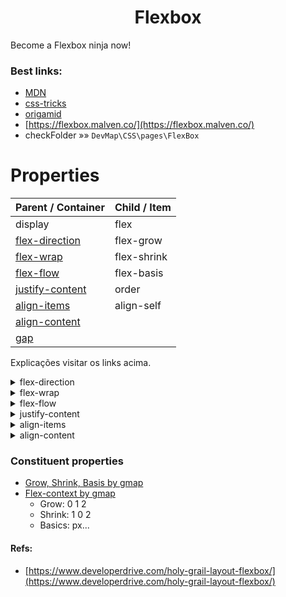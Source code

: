 <h1 align="center">Flexbox
</h1>

Become a Flexbox ninja now!

### Best links:

- [MDN](https://developer.mozilla.org/en-US/docs/Learn/CSS/CSS_layout/Flexbox)
- [css-tricks](https://css-tricks.com/snippets/css/a-guide-to-flexbox/)
- [origamid](https://origamid.com/projetos/flexbox-guia-completo/)
- [https://flexbox.malven.co/](https://flexbox.malven.co/)
- checkFolder »» `DevMap\CSS\pages\FlexBox`

# Properties

| Parent / Container                                      | Child / Item |
| ------------------------------------------------------- | ------------ |
| display                                                 | flex         |
| [flex-direction](#flexdire)                             | flex-grow    |
| [flex-wrap](#flexwrap)                                  | flex-shrink  |
| [flex-flow](#flexflow)                                  | flex-basis   |
| [justify-content](#justifycontent)                      | order        |
| [align-items](#alignitems)                              | align-self   |
| [align-content](#aligncontent)                          |              |
| [gap](https://css-tricks.com/almanac/properties/g/gap/) |              |

Explicações visitar os links acima.

<details>
<summary> <a id="flexdire">flex-direction</a></summary>
<a href="https://developer.mozilla.org/en-US/docs/Web/CSS/CSS_flexible_box_layout/Basic_concepts_of_flexbox" target="_blank">Axis</a>
<ol>
<li>row ➡️default</li>
<li>row-reverse</li>
<li>column</li>
<li>column-reverse</li>
</ol>
</details>
<details>
<summary> <a id="flexwrap">flex-wrap</a></summary>
<p><strong>Considerar que:</strong>

wrap with width fixed: e.g `width: 800px` o wrap obviamente dont work por causa da largura fixa

container must be: `max-width` or sem width definida.

</p>
<ol>
<li>nowrap ➡️default</li>
<li>wrap</li>
<li>wrap-reverse</li>
</ol>
</details>
<details>
<summary> <a id="flexflow">flex-flow</a></summary>
<p>O flex-flow é um atalho para as propriedades flex-direction e flex-wrap. Você não verá muito o seu uso, pois geralmente quando mudamos o flex-direction para column, mantemos o padrão do flex-wrap que é nowrap.
E quando mudamos o flex-wrap para wrap, mantemos o padrão do flex-direction que é row.</p>

<ol>
<li>row nowrap</li>
<li>row wrap</li>
<li>column nowrap</li>
</ol>
</details>
<details>
<summary> <a id="justifycontent">justify-content</a></summary>
<ol>
<li>flex-start</li>
<li>flex-end</li>
<li>center</li>
<li>space-between</li>
<li>space-around</li>
</ol>
</details>
<!-- new details -->
<details>
<summary> <a id="alignitems">align-items</a></summary>
<ol>
<li>stretch ➡️default</li>
<li>flex-start</li>
<li>flex-end</li>
<li>center</li>
<li>baseline</li>
</ol>
</details>
<!-- new details -->
<details>
<summary> <a id="aligncontent">align-content</a></summary>
<p>align-content: works with flex-wrap: wrap;
sobrepoe o align-self <a href="https://www.w3schools.com/cssref/tryit.asp?filename=trycss3_align-content">REF</a> basicamente diz o alinhamento que deve ser quando o wrap acontecer, open [this example](#aligncontent) diminua a janela e observe.

</p>
<ol>
<li>stretch ➡️default</li>
<li>flex-start</li>
<li>flex-end</li>
<li>center</li>
<li>space-between</li>
<li>space-around</li>
</ol>
</details>

### Constituent properties

- [Grow, Shrink, Basis by gmap](https://geraldotech.github.io/DevMap/CSS/pages/FlexBox/flex_gsb.html)
- [Flex-context by gmap](https://www.notion.so/geraldodev/Flexbox-contex-4ef64b877ac84aba97bd731428be7b17)
  - Grow: 0 1 2
  - Shrink: 1 0 2
  - Basics: px...

#### Refs:

- [https://www.developerdrive.com/holy-grail-layout-flexbox/](https://www.developerdrive.com/holy-grail-layout-flexbox/)
